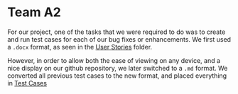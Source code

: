 # Team A2
For our project, one of the tasks that we were required to do was to create and run test cases for each of our bug fixes or enhancements. We first used a `.docx` format, as seen in the [User Stories](User%20Stories) folder.

However, in order to allow both the ease of viewing on any device, and a nice display on our github repository, we later switched to a `.md` format. We converted all previous test cases to the new format, and placed everything in [Test Cases](Test%20Cases)